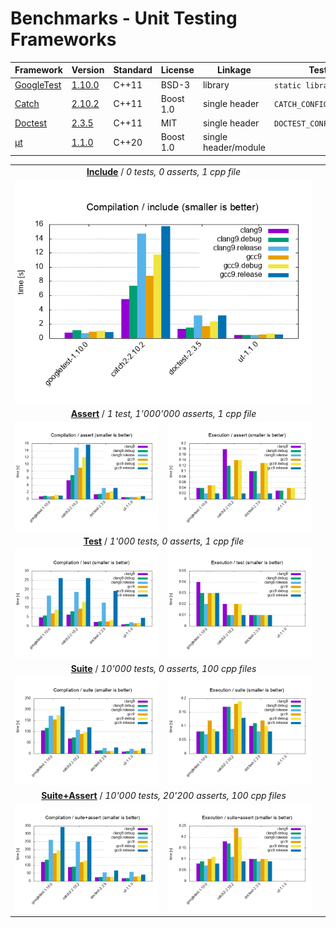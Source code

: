 # Benchmarks - Unit Testing Frameworks

| Framework | Version | Standard | License | Linkage | Test configuration |
|-|-|-|-|-|-|
| [GoogleTest](https://github.com/google/googletest) | [1.10.0](https://github.com/google/googletest/releases/tag/release-1.10.0) | C++11 | BSD-3 | library | `static library` |
| [Catch](https://github.com/catchorg/Catch2) | [2.10.2](https://github.com/catchorg/Catch2/releases/download/v2.10.2/catch.hpp) | C++11 | Boost 1.0 | single header | `CATCH_CONFIG_FAST_COMPILE` |
| [Doctest](https://github.com/onqtam/doctest) | [2.3.5](https://github.com/onqtam/doctest/blob/master/doctest/doctest.h) | C++11 | MIT | single header | `DOCTEST_CONFIG_SUPER_FAST_ASSERTS` |
| [μt](https://github.com/boost-experimental/ut) | [1.1.0](https://github.com/boost-experimental/ut/blob/master/include/boost/ut.hpp) | C++20 | Boost 1.0 | single header/module | |

<table>
  <tr>
    <td colspan="2" align="center">
    <a href="benchmarks"><b>Include</b></a> / <i>0 tests, 0 asserts, 1 cpp file</i>
    </td>
  </tr>
  <tr>
    <td colspan="2" align="center"><a href="results/Compilation_include.png"><img src="results/Compilation_include.png"></a></td>
    <td></td>
  </tr>

  <tr>
    <td colspan="2" align="center">
    <a href="benchmarks"><b>Assert</b></a> / <i>1 test, 1'000'000 asserts, 1 cpp file</i>
    </td>
  </tr>
  <tr>
    <td><a href="results/Compilation_assert.png"><img src="results/Compilation_assert.png"></a></td>
    <td><a href="results/Execution_assert.png"><img src="results/Execution_assert.png"></a></td>
  </tr>

  <tr>
    <td colspan="2" align="center">
    <a href="benchmarks"><b>Test</b></a> / <i>1'000 tests, 0 asserts, 1 cpp file</i>
    </td>
  </tr>
  <tr>
    <td><a href="results/Compilation_test.png"><img src="results/Compilation_test.png"></a></td>
    <td><a href="results/Execution_test.png"><img src="results/Execution_test.png"></a></td>
  </tr>

  <tr>
    <td colspan="2" align="center">
    <a href="benchmarks"><b>Suite</b></a> / <i>10'000 tests, 0 asserts, 100 cpp files</i>
    </td>
  </tr>
  <tr>
    <td><a href="results/Compilation_suite.png"><img src="results/Compilation_suite.png"></a></td>
    <td><a href="results/Execution_suite.png"><img src="results/Execution_suite.png"></a></td>
  </tr>

  <tr>
    <td colspan="2" align="center">
    <a href="benchmarks"><b>Suite+Assert</b></a> / <i>10'000 tests, 20'200 asserts, 100 cpp files</i>
    </td>
  </tr>
  <tr>
    <td><a href="results/Compilation_suite+assert.png"><img src="results/Compilation_suite+assert.png"></a></td>
    <td><a href="results/Execution_suite+assert.png"><img src="results/Execution_suite+assert.png"></a></td>
  </tr>
</table>
